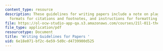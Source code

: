 ```yaml
---
content_type: resource
description: These guidelines for writing papers include a note on plagiarism, accepted
  formats for citations and footnotes, and instructions for formatting quotations.
file: https://ol-ocw-studio-app-qa.s3.amazonaws.com/courses/21l-011-the-film-experience-fall-2013/6e18e071bf2c6e595d0cd4739900d525_MIT21L_011F13_assn_guide.pdf
file_type: application/pdf
resourcetype: Document
title: 'Writing Guidelines for Papers '
uid: 6e18e071-bf2c-6e59-5d0c-d4739900d525
---
```

